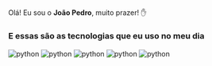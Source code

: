 Olá! Eu sou o **João Pedro**, muito prazer! ✋
<h3> E essas são as tecnologias que eu uso no meu dia</h3>
<div style="display: inline_block">
    <img align="center" alt="python" src="https://img.shields.io/badge/Godot%204-478cbf?style=for-the-badge&logo=godotengine&logoColor=white" />
    <img align="center" alt="python" src="https://img.shields.io/badge/Python-14354C?style=for-the-badge&logo=python&logoColor=white" />
    <img align="center" alt="python" src="https://img.shields.io/badge/HTML5-E34F26?style=for-the-badge&logo=html5&logoColor=white" />
    <img align="center" alt="python" src="https://img.shields.io/badge/CSS3-1572B6?style=for-the-badge&logo=css3&logoColor=white" />
    <img align="center" alt="python" src="https://img.shields.io/badge/JavaScript-F7DF1E?style=for-the-badge&logo=javascript&logoColor=black" />
</div><br/>

